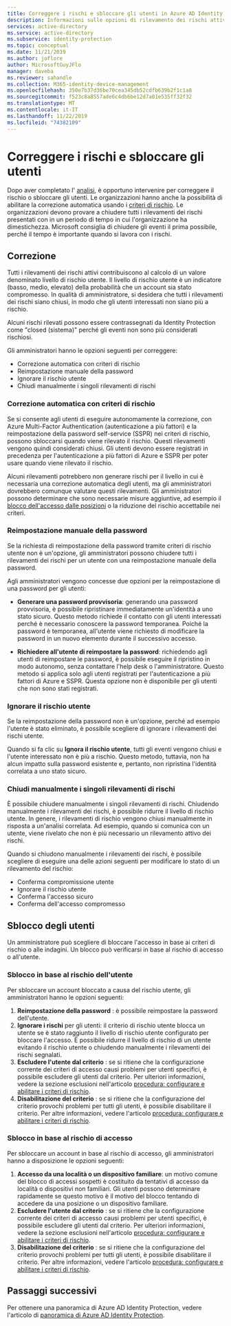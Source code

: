 ```yaml
---
title: Correggere i rischi e sbloccare gli utenti in Azure AD Identity Protection
description: Informazioni sulle opzioni di rilevamento dei rischi attivi di chiusura.
services: active-directory
ms.service: active-directory
ms.subservice: identity-protection
ms.topic: conceptual
ms.date: 11/21/2019
ms.author: joflore
author: MicrosoftGuyJFlo
manager: daveba
ms.reviewer: sahandle
ms.collection: M365-identity-device-management
ms.openlocfilehash: 350e7b37d36be70cea345db52cdfb639b2f1c1a8
ms.sourcegitcommit: f523c8a8557ade6c4db6be12d7a01e535ff32f32
ms.translationtype: MT
ms.contentlocale: it-IT
ms.lasthandoff: 11/22/2019
ms.locfileid: "74382109"
---
```

# <a name="remediate-risks-and-unblock-users"></a>Correggere i rischi e sbloccare gli utenti

Dopo aver completato l' [analisi](howto-identity-protection-investigate-risk.md), è opportuno intervenire per correggere il rischio o sbloccare gli utenti. Le organizzazioni hanno anche la possibilità di abilitare la correzione automatica usando i [criteri di rischio](howto-identity-protection-configure-risk-policies.md). Le organizzazioni devono provare a chiudere tutti i rilevamenti dei rischi presentati con in un periodo di tempo in cui l'organizzazione ha dimestichezza. Microsoft consiglia di chiudere gli eventi il prima possibile, perché il tempo è importante quando si lavora con i rischi.

## <a name="remediation"></a>Correzione

Tutti i rilevamenti dei rischi attivi contribuiscono al calcolo di un valore denominato livello di rischio utente. Il livello di rischio utente è un indicatore (basso, medio, elevato) della probabilità che un account sia stato compromesso. In qualità di amministratore, si desidera che tutti i rilevamenti dei rischi siano chiusi, in modo che gli utenti interessati non siano più a rischio.

Alcuni rischi rilevati possono essere contrassegnati da Identity Protection come "closed (sistema)" perché gli eventi non sono più considerati rischiosi.

Gli amministratori hanno le opzioni seguenti per correggere:

- Correzione automatica con criteri di rischio
- Reimpostazione manuale della password
- Ignorare il rischio utente
- Chiudi manualmente i singoli rilevamenti di rischi

### <a name="self-remediation-with-risk-policy"></a>Correzione automatica con criteri di rischio

Se si consente agli utenti di eseguire autonomamente la correzione, con Azure Multi-Factor Authentication (autenticazione a più fattori) e la reimpostazione della password self-service (SSPR) nei criteri di rischio, possono sbloccarsi quando viene rilevato il rischio. Questi rilevamenti vengono quindi considerati chiusi. Gli utenti devono essere registrati in precedenza per l'autenticazione a più fattori di Azure e SSPR per poter usare quando viene rilevato il rischio.

Alcuni rilevamenti potrebbero non generare rischi per il livello in cui è necessaria una correzione automatica degli utenti, ma gli amministratori dovrebbero comunque valutare questi rilevamenti. Gli amministratori possono determinare che sono necessarie misure aggiuntive, ad esempio il [blocco dell'accesso dalle posizioni](../conditional-access/howto-conditional-access-policy-location.md) o la riduzione del rischio accettabile nei criteri.

### <a name="manual-password-reset"></a>Reimpostazione manuale della password

Se la richiesta di reimpostazione della password tramite criteri di rischio utente non è un'opzione, gli amministratori possono chiudere tutti i rilevamenti dei rischi per un utente con una reimpostazione manuale della password.

Agli amministratori vengono concesse due opzioni per la reimpostazione di una password per gli utenti:

- **Generare una password provvisoria**: generando una password provvisoria, è possibile ripristinare immediatamente un'identità a uno stato sicuro. Questo metodo richiede il contatto con gli utenti interessati perché è necessario conoscere la password temporanea. Poiché la password è temporanea, all'utente viene richiesto di modificare la password in un nuovo elemento durante il successivo accesso.

- **Richiedere all'utente di reimpostare la password**: richiedendo agli utenti di reimpostare le password, è possibile eseguire il ripristino in modo autonomo, senza contattare l'help desk o l'amministratore. Questo metodo si applica solo agli utenti registrati per l'autenticazione a più fattori di Azure e SSPR. Questa opzione non è disponibile per gli utenti che non sono stati registrati.

### <a name="dismiss-user-risk"></a>Ignorare il rischio utente

Se la reimpostazione della password non è un'opzione, perché ad esempio l'utente è stato eliminato, è possibile scegliere di ignorare i rilevamenti dei rischi utente.

Quando si fa clic su **Ignora il rischio utente**, tutti gli eventi vengono chiusi e l'utente interessato non è più a rischio. Questo metodo, tuttavia, non ha alcun impatto sulla password esistente e, pertanto, non ripristina l'identità correlata a uno stato sicuro. 

### <a name="close-individual-risk-detections-manually"></a>Chiudi manualmente i singoli rilevamenti di rischi

È possibile chiudere manualmente i singoli rilevamenti di rischi. Chiudendo manualmente i rilevamenti dei rischi, è possibile ridurre il livello di rischio utente. In genere, i rilevamenti di rischio vengono chiusi manualmente in risposta a un'analisi correlata. Ad esempio, quando si comunica con un utente, viene rivelato che non è più necessario un rilevamento attivo dei rischi. 
 
Quando si chiudono manualmente i rilevamenti dei rischi, è possibile scegliere di eseguire una delle azioni seguenti per modificare lo stato di un rilevamento del rischio:

- Conferma compromissione utente
- Ignorare il rischio utente
- Conferma l'accesso sicuro
- Conferma dell'accesso compromesso

## <a name="unblocking-users"></a>Sblocco degli utenti

Un amministratore può scegliere di bloccare l'accesso in base ai criteri di rischio o alle indagini. Un blocco può verificarsi in base al rischio di accesso o all'utente.

### <a name="unblocking-based-on-user-risk"></a>Sblocco in base al rischio dell'utente

Per sbloccare un account bloccato a causa del rischio utente, gli amministratori hanno le opzioni seguenti:

1. **Reimpostazione della password** : è possibile reimpostare la password dell'utente.
1. **Ignorare i rischi** per gli utenti: il criterio di rischio utente blocca un utente se è stato raggiunto il livello di rischio utente configurato per bloccare l'accesso. È possibile ridurre il livello di rischio di un utente evitando il rischio utente o chiudendo manualmente i rilevamenti dei rischi segnalati.
1. **Escludere l'utente dal criterio** : se si ritiene che la configurazione corrente dei criteri di accesso causi problemi per utenti specifici, è possibile escludere gli utenti dal criterio. Per ulteriori informazioni, vedere la sezione esclusioni nell'articolo [procedura: configurare e abilitare i criteri di rischio](howto-identity-protection-configure-risk-policies.md#exclusions).
1. **Disabilitazione del criterio** : se si ritiene che la configurazione del criterio provochi problemi per tutti gli utenti, è possibile disabilitare il criterio. Per altre informazioni, vedere l'articolo [procedura: configurare e abilitare i criteri di rischio](howto-identity-protection-configure-risk-policies.md).

### <a name="unblocking-based-on-sign-in-risk"></a>Sblocco in base al rischio di accesso

Per sbloccare un account in base al rischio di accesso, gli amministratori hanno a disposizione le opzioni seguenti:

1. **Accesso da una località o un dispositivo familiare**: un motivo comune del blocco di accessi sospetti è costituito da tentativi di accesso da località o dispositivi non familiari. Gli utenti possono determinare rapidamente se questo motivo è il motivo del blocco tentando di accedere da una posizione o un dispositivo familiare.
1. **Escludere l'utente dal criterio** : se si ritiene che la configurazione corrente dei criteri di accesso causi problemi per utenti specifici, è possibile escludere gli utenti dal criterio. Per ulteriori informazioni, vedere la sezione esclusioni nell'articolo [procedura: configurare e abilitare i criteri di rischio](howto-identity-protection-configure-risk-policies.md#exclusions).
1. **Disabilitazione del criterio** : se si ritiene che la configurazione del criterio provochi problemi per tutti gli utenti, è possibile disabilitare il criterio. Per altre informazioni, vedere l'articolo [procedura: configurare e abilitare i criteri di rischio](howto-identity-protection-configure-risk-policies.md).

## <a name="next-steps"></a>Passaggi successivi

Per ottenere una panoramica di Azure AD Identity Protection, vedere l'articolo di [panoramica di Azure AD Identity Protection](overview-identity-protection.md).

